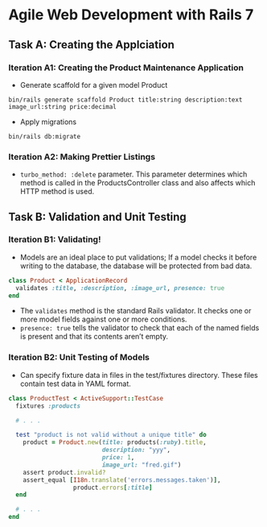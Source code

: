 # Agile Web Development with Rails 7

## Task A: Creating the Applciation
### Iteration A1: Creating the Product Maintenance Application
- Generate scaffold for a given model Product
```Shell
bin/rails​​ ​​generate​​ ​​scaffold​​ ​​Product​​ ​​​​title:string​​ ​​description:text​​ ​​image_url:string​​ ​​price:decimal
```
- Apply migrations
```Shell
bin/rails​​ ​​db:migrate
```

### Iteration A2: Making Prettier Listings
- ```turbo_method: :delete``` parameter. This parameter determines which method is called in the ProductsController class and also affects which HTTP method is used.

## Task B: Validation and Unit Testing
### Iteration B1: Validating!
- Models are an ideal place to put validations; If a model checks it before writing to the database, the database will be protected from bad data.
```ruby
class Product < ApplicationRecord
  validates :title, :description, :image_url, presence: true
end
```
- The ```validates``` method is the standard Rails validator. It checks one or more model fields against one or more conditions.
- ```presence: true``` tells the validator to check that each of the named fields is present and that its contents aren’t empty.

### Iteration B2: Unit Testing of Models
- Can specify fixture data in files in the test/fixtures directory. These files contain test data in YAML format.
```ruby
class ProductTest < ActiveSupport::TestCase
  fixtures :products

  # . . .

  test "product is not valid without a unique title" do
    product = Product.new(title: products(:ruby).title,
                          description: "yyy",
                          price: 1,
                          image_url: "fred.gif")
    assert product.invalid?
    assert_equal [I18n.translate('errors.messages.taken')],
                  product.errors[:title]
  end

  # . . .
end
```
